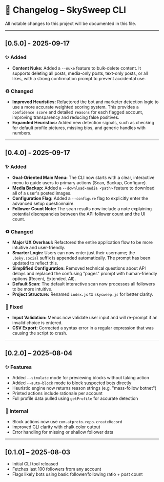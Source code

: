 # 📄 Changelog – SkySweep CLI

All notable changes to this project will be documented in this file.

---

## [0.5.0] - 2025-09-17

### ✨ Added

- **Content Nuke:** Added a `--nuke` feature to bulk-delete content. It supports deleting all posts, media-only posts, text-only posts, or all likes, with a strong confirmation prompt to prevent accidental use.

### ♻️ Changed

- **Improved Heuristics:** Refactored the bot and marketer detection logic to use a more accurate weighted scoring system. This provides a `confidence score` and detailed `reasons` for each flagged account, improving transparency and reducing false positives.
- **Expanded Heuristics:** Added new detection signals, such as checking for default profile pictures, missing bios, and generic handles with numbers.

---

## [0.4.0] - 2025-09-17

### ✨ Added

- **Goal-Oriented Main Menu:** The CLI now starts with a clear, interactive menu to guide users to primary actions (Scan, Backup, Configure).
- **Media Backup:** Added a `--download-media <path>` feature to download all of a user's posted images.
- **Configuration Flag:** Added a `--configure` flag to explicitly enter the advanced setup questionnaire.
- **Follower Count Note:** The scan results now include a note explaining potential discrepancies between the API follower count and the UI count.

### ♻️ Changed

- **Major UX Overhaul:** Refactored the entire application flow to be more intuitive and user-friendly.
- **Smarter Login:** Users can now enter just their username; the `.bsky.social` suffix is appended automatically. The prompt has been updated to reflect this.
- **Simplified Configuration:** Removed technical questions about API delays and replaced the confusing "pages" prompt with human-friendly options (Recent, Extended, All).
- **Default Scan:** The default interactive scan now processes all followers to be more intuitive.
- **Project Structure:** Renamed `index.js` to `skysweep.js` for better clarity.

### 🐛 Fixed

- **Input Validation:** Menus now validate user input and will re-prompt if an invalid choice is entered.
- **CSV Export:** Corrected a syntax error in a regular expression that was causing the script to crash.

---

## [0.2.0] – 2025-08-04

### ✨ Features

- Added `--simulate` mode for previewing blocks without taking action
- Added `--auto-block` mode to block suspected bots directly
- Heuristic engine now returns reason strings (e.g. "mass-follow botnet")
- Printed actions include rationale per account
- Full profile data pulled using `getProfile` for accurate detection

### 🔧 Internal

- Block actions now use `com.atproto.repo.createRecord`
- Improved CLI clarity with chalk color output
- Error handling for missing or shallow follower data

---

## [0.1.0] – 2025-08-03

- Initial CLI tool released
- Fetches last 100 followers from any account
- Flags likely bots using basic follower/following ratio + post count